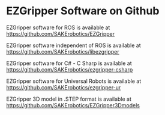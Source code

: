 # EZGripper Software on Github

EZGripper software for ROS is available at https://github.com/SAKErobotics/EZGripper

EZGripper software independent of ROS is available at https://github.com/SAKErobotics/libezgripper

EZGripper software for C# - C Sharp is available at https://github.com/SAKErobotics/ezgripper-csharp

EZGripper software for Universal Robots is available at https://github.com/SAKErobotics/ezgripper-ur

EZGripper 3D model in .STEP format is available at https://github.com/SAKErobotics/EZGripper3Dmodels
